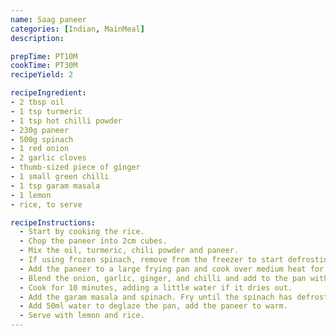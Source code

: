 ```yaml
---
name: Saag paneer
categories: [Indian, MainMeal]
description: 

prepTime: PT10M
cookTime: PT30M
recipeYield: 2

recipeIngredient:
- 2 tbsp oil
- 1 tsp turmeric
- 1 tsp hot chilli powder
- 230g paneer
- 500g spinach
- 1 red onion
- 2 garlic cloves
- thumb-sized piece of ginger
- 1 small green chilli
- 1 tsp garam masala
- 1 lemon
- rice, to serve

recipeInstructions:
  - Start by cooking the rice.
  - Chop the paneer into 2cm cubes.
  - Mix the oil, turmeric, chili powder and paneer.
  - If using frozen spinach, remove from the freezer to start defrosting.
  - Add the paneer to a large frying pan and cook over medium heat for 8-10 minutes, until they're brown and a little crispy all over. Set aside.
  - Blend the onion, garlic, ginger, and chilli and add to the pan with a pinch of salt. 
  - Cook for 10 minutes, adding a little water if it dries out.
  - Add the garam masala and spinach. Fry until the spinach has defrosted and most of the liquid has evaporated.
  - Add 50ml water to deglaze the pan, add the paneer to warm.
  - Serve with lemon and rice.
---
```


